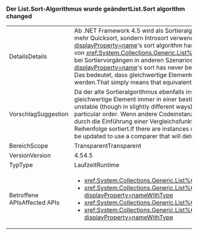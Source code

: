 ### <a name="listsort-algorithm-changed"></a><span data-ttu-id="0efad-101">Der List.Sort-Algorithmus wurde geändert</span><span class="sxs-lookup"><span data-stu-id="0efad-101">List.Sort algorithm changed</span></span>

|   |   |
|---|---|
|<span data-ttu-id="0efad-102">Details</span><span class="sxs-lookup"><span data-stu-id="0efad-102">Details</span></span>|<span data-ttu-id="0efad-103">Ab .NET Framework 4.5 wird als Sortieralgorithmus von <xref:System.Collections.Generic.List%601?displayProperty=name> nicht mehr Quicksort, sondern Introsort verwendet.</span><span class="sxs-lookup"><span data-stu-id="0efad-103">Beginning in .NET Framework 4.5, <xref:System.Collections.Generic.List%601?displayProperty=name>'s sort algorithm has changed (to be an introspective sort instead of a quick sort).</span></span> <span data-ttu-id="0efad-104">Der Sortieralgorithmus von <xref:System.Collections.Generic.List%601?displayProperty=name> war noch nie stabil. Nun treten jedoch möglicherweise bei Sortiervorgängen in anderen Szenarios Instabilitäten auf.</span><span class="sxs-lookup"><span data-stu-id="0efad-104"><xref:System.Collections.Generic.List%601?displayProperty=name>'s sort has never been stable, but this change may cause different scenarios to sort in unstable ways.</span></span> <span data-ttu-id="0efad-105">Das bedeutet, dass gleichwertige Elemente bei aufeinanderfolgenden Aufrufen der API in verschiedenen Reihenfolgen sortiert werden.</span><span class="sxs-lookup"><span data-stu-id="0efad-105">That simply means that equivalent items may sort in different orders in subsequent calls of the API.</span></span>|
|<span data-ttu-id="0efad-106">Vorschlag</span><span class="sxs-lookup"><span data-stu-id="0efad-106">Suggestion</span></span>|<span data-ttu-id="0efad-107">Da der alte Sortieralgorithmus ebenfalls instabil war (wenn auch in anderer Hinsicht), sollte kein Code vorhanden sein, in dem gleichwertige Element immer in einer bestimmten Reihenfolge sortiert werden müssen.</span><span class="sxs-lookup"><span data-stu-id="0efad-107">Because the old sort algorithm was also unstable (though in slightly different ways), there should be no code that depends on equivalent items always sorting in a particular order.</span></span> <span data-ttu-id="0efad-108">Wenn andere Codeinstanzen auf dieses Verhalten oder das alte Verhalten angewiesen sind, sollte dieser Code durch die Einführung einer Vergleichsfunktion aktualisiert werden, die die Elemente deterministisch in der gewünschten Reihenfolge sortiert.</span><span class="sxs-lookup"><span data-stu-id="0efad-108">If there are instances of code depending upon that and being lucky with the old behavior, that code should be updated to use a comparer that will deterministically sort the items in the desired order.</span></span>|
|<span data-ttu-id="0efad-109">Bereich</span><span class="sxs-lookup"><span data-stu-id="0efad-109">Scope</span></span>|<span data-ttu-id="0efad-110">Transparent</span><span class="sxs-lookup"><span data-stu-id="0efad-110">Transparent</span></span>|
|<span data-ttu-id="0efad-111">Version</span><span class="sxs-lookup"><span data-stu-id="0efad-111">Version</span></span>|<span data-ttu-id="0efad-112">4.5</span><span class="sxs-lookup"><span data-stu-id="0efad-112">4.5</span></span>|
|<span data-ttu-id="0efad-113">Typ</span><span class="sxs-lookup"><span data-stu-id="0efad-113">Type</span></span>|<span data-ttu-id="0efad-114">Laufzeit</span><span class="sxs-lookup"><span data-stu-id="0efad-114">Runtime</span></span>|
|<span data-ttu-id="0efad-115">Betroffene APIs</span><span class="sxs-lookup"><span data-stu-id="0efad-115">Affected APIs</span></span>|<ul><li><xref:System.Collections.Generic.List%601.Sort?displayProperty=nameWithType></li><li><xref:System.Collections.Generic.List%601.Sort(System.Collections.Generic.IComparer{%600})?displayProperty=nameWithType></li><li><xref:System.Collections.Generic.List%601.Sort(System.Comparison{%600})?displayProperty=nameWithType></li><li><xref:System.Collections.Generic.List%601.Sort(System.Int32,System.Int32,System.Collections.Generic.IComparer{%600})?displayProperty=nameWithType></li></ul>|

